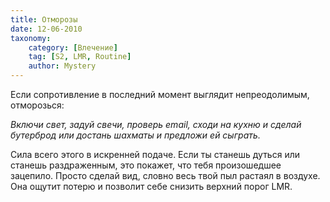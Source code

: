 ```yaml
---
title: Отморозы
date: 12-06-2010
taxonomy:
    category: [Влечение]
	tag: [S2, LMR, Routine]
	author: Mystery
---
```


Если сопротивление в последний момент выглядит непреодолимым, отморозься: 

*Включи свет, задуй свечи, проверь email, сходи на кухню и сделай бутерброд или достань шахматы и предложи ей сыграть.*

Сила всего этого в искренней подаче. Если ты станешь дуться или станешь раздраженным, это покажет, что тебя произошедшее зацепило. Просто сделай вид, словно весь твой пыл растаял в воздухе. Она ощутит потерю и позволит себе снизить верхний порог LMR.  